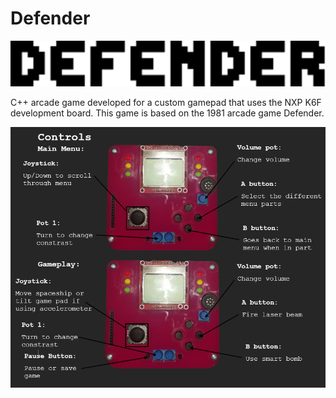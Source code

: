 # Defender
![alt text](https://github.com/evanso931/Defender/blob/main/Pictures/Defender%20Title.png?raw=true)

C++ arcade game developed for a custom gamepad that uses the NXP K6F development board. This game is based on the 1981 arcade game Defender.

![alt text](https://github.com/evanso931/Defender/blob/main/Pictures/Controls.png?raw=true)
